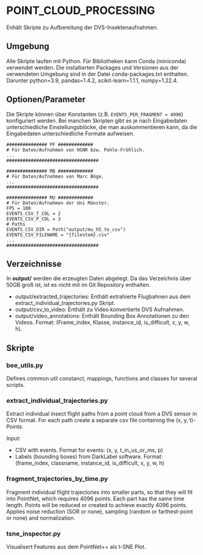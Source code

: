 # POINT_CLOUD_PROCESSING

Enhält Skripte zu Aufbereitung der DVS-Insektenaufnahmen.

## Umgebung
Alle Skripte laufen mit Python. Für Bibliotheken kann Conda (miniconda) verwendet werden. Die installierten Packages und Versionen aus der verwendeten Umgebung sind in der Datei conda-packages.txt enthalten. Darunter python=3.9, pandas=1.4.2, scikit-learn=1.1.1, numpy=1.22.4.


## Optionen/Parameter
Die Skripte können über Konstanten (z.B. ```EVENTS_PER_FRAGMENT = 4096```) konfiguriert werden. Bei manchen Skripten gibt es je nach Eingabedaten unterschiedliche Einstellungsblöcke, die man auskommentieren kann, da die Eingabedaten unterschiedliche Formate aufweisen.

```
############### PF #############
# Für Daten/Aufnahmen von HSNR bzw. Pohle-Fröhlich.
...
##################################

############### MB #############
# Für Daten/Aufnahmen von Marc Böge.
...
##################################

############### MU #############
# Für Daten/Aufnahmen der Uni Münster.
FPS = 100
EVENTS_CSV_T_COL = 2
EVENTS_CSV_P_COL = 3
# Paths
EVENTS_CSV_DIR = Path("output/mu_h5_to_csv")
EVENTS_CSV_FILENAME = "{filestem}.csv"
...
##################################
```

## Verzeichnisse
In **output/** werden die erzeugten Daten abgelegt. Da das Verzeichnis über 50GB groß ist, ist es nicht mit im Git Repository enthalten.

- output/extracted_trajectories: Enthält extrahierte Flugbahnen aus dem extract_individual_trajectories.py Skript.
- output/csv_to_video: Enthält zu Video konvertierte DVS Aufnahmen.
- output/video_annotations: Enthält Bounding Box Annotationen zu den Videos. Format: (Frame_index, Klasse, instance_id, is_difficult, x, y, w, h).


## Skripte

### bee_utils.py
Defines common util constanct, mappings, functions and classes for several scripts.

### extract_individual_trajectories.py
Extract individual insect flight paths from a point cloud from a DVS sensor in CSV format.
For each path create a separate csv file containing the (x, y, t)-Points.

Input:
- CSV with events. Format for events: (x, y, t_in_us_or_ms, p)
- Labels (bounding boxes) from DarkLabel software. Format: (frame_index, classname, instance_id, is_difficult, x, y, w, h)

### fragment_trajectories_by_time.py
Fragment individual flight trajectories into smaller parts, so that they will fit into PointNet, which requires 4096 points.
Each part has the same time length. 
Points will be reduced or created to achieve exactly 4096 points.
Applies noise reduction (SOR or none), sampling (random or farthest-point or none) and normalization.

### tsne_inspector.py
Visualisert Features aus dem PointNet++ als t-SNE Plot.


